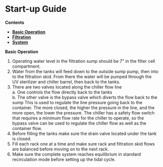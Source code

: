 # Start-up Guide

**Contents**  
- [**Basic Operation**](#Basic_Operation)  
- [**Filtration**](#Filtration)  
- [**System**](#System)  

<a name="Basic_Operation"></a> **Basic Operation**

1. Operating water level in the filtration sump should be 7" in the filter cell compartment.
2. Water from the tanks will feed down to the outside sump pump, then into to the filtration skid.  From there the water will be pumped through the UV sterilizer and chiller barrel, then back to the tanks.
3. There are two valves located along the chiller flow line  
   a. One controls the flow directly back to the tanks  
   b. The other valve is the bypass valve which diverts the flow back to the sump  This is used to regulate the line pressure going back to the container. The more closed, the higher the pressure in the line, and the more open, the lower the pressure. The chiller has a safety flow switch that requires a minimum flow rate for the chiller to operate, so the bypass valve can be used to regulate the chiller flow as well as the container flow.  
4. Before filling the tanks make sure the drain valve located under the tank is closed.
5. Fill each rack one at a time and make sure rack and filtration skid flows are balanced before moving on to the next rack.
6. Make sure the complete system reaches equilibrium in standard recirculation mode before setting up the tidal cycle.



